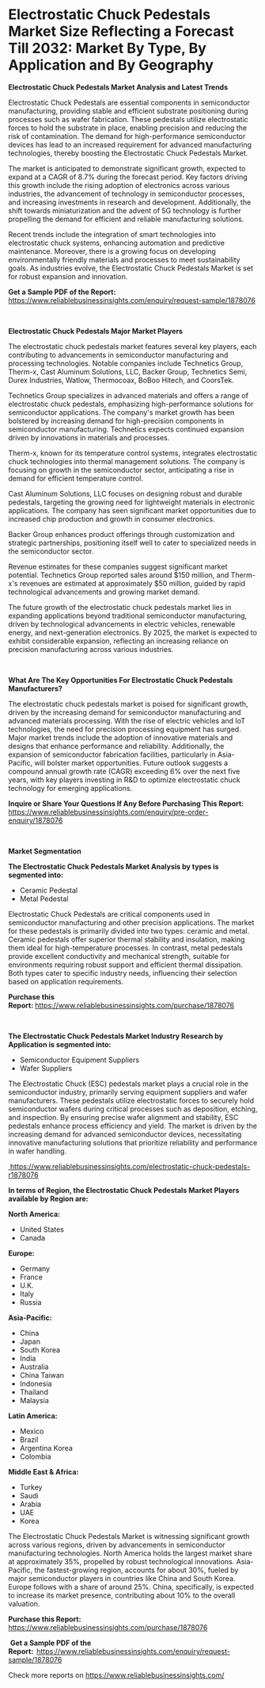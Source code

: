 <p><h1>Electrostatic Chuck Pedestals Market Size Reflecting a Forecast Till 2032: Market By Type, By Application and By Geography</h1></p><p><strong>Electrostatic Chuck Pedestals Market Analysis and Latest Trends</strong></p>
<p><p>Electrostatic Chuck Pedestals are essential components in semiconductor manufacturing, providing stable and efficient substrate positioning during processes such as wafer fabrication. These pedestals utilize electrostatic forces to hold the substrate in place, enabling precision and reducing the risk of contamination. The demand for high-performance semiconductor devices has lead to an increased requirement for advanced manufacturing technologies, thereby boosting the Electrostatic Chuck Pedestals Market.</p><p>The market is anticipated to demonstrate significant growth, expected to expand at a CAGR of 8.7% during the forecast period. Key factors driving this growth include the rising adoption of electronics across various industries, the advancement of technology in semiconductor processes, and increasing investments in research and development. Additionally, the shift towards miniaturization and the advent of 5G technology is further propelling the demand for efficient and reliable manufacturing solutions.</p><p>Recent trends include the integration of smart technologies into electrostatic chuck systems, enhancing automation and predictive maintenance. Moreover, there is a growing focus on developing environmentally friendly materials and processes to meet sustainability goals. As industries evolve, the Electrostatic Chuck Pedestals Market is set for robust expansion and innovation.</p></p>
<p><strong>Get a Sample PDF of the Report:&nbsp;</strong> <a href="https://www.reliablebusinessinsights.com/enquiry/request-sample/1878076?utm_campaign=1581&utm_medium=2&utm_source=Github&utm_content=ia&utm_term=23022025&utm_id=electrostatic-chuck-pedestals">https://www.reliablebusinessinsights.com/enquiry/request-sample/1878076</a></p>
<p>&nbsp;</p>
<p><strong>Electrostatic Chuck Pedestals Major Market Players</strong></p>
<p><p>The electrostatic chuck pedestals market features several key players, each contributing to advancements in semiconductor manufacturing and processing technologies. Notable companies include Technetics Group, Therm-x, Cast Aluminum Solutions, LLC, Backer Group, Technetics Semi, Durex Industries, Watlow, Thermocoax, BoBoo Hitech, and CoorsTek.</p><p>Technetics Group specializes in advanced materials and offers a range of electrostatic chuck pedestals, emphasizing high-performance solutions for semiconductor applications. The company's market growth has been bolstered by increasing demand for high-precision components in semiconductor manufacturing. Technetics expects continued expansion driven by innovations in materials and processes.</p><p>Therm-x, known for its temperature control systems, integrates electrostatic chuck technologies into thermal management solutions. The company is focusing on growth in the semiconductor sector, anticipating a rise in demand for efficient temperature control.</p><p>Cast Aluminum Solutions, LLC focuses on designing robust and durable pedestals, targeting the growing need for lightweight materials in electronic applications. The company has seen significant market opportunities due to increased chip production and growth in consumer electronics.</p><p>Backer Group enhances product offerings through customization and strategic partnerships, positioning itself well to cater to specialized needs in the semiconductor sector.</p><p>Revenue estimates for these companies suggest significant market potential. Technetics Group reported sales around $150 million, and Therm-x's revenues are estimated at approximately $50 million, guided by rapid technological advancements and growing market demand.</p><p>The future growth of the electrostatic chuck pedestals market lies in expanding applications beyond traditional semiconductor manufacturing, driven by technological advancements in electric vehicles, renewable energy, and next-generation electronics. By 2025, the market is expected to exhibit considerable expansion, reflecting an increasing reliance on precision manufacturing across various industries.</p></p>
<p>&nbsp;</p>
<p><strong>What Are The Key Opportunities For Electrostatic Chuck Pedestals Manufacturers?</strong></p>
<p><p>The electrostatic chuck pedestals market is poised for significant growth, driven by the increasing demand for semiconductor manufacturing and advanced materials processing. With the rise of electric vehicles and IoT technologies, the need for precision processing equipment has surged. Major market trends include the adoption of innovative materials and designs that enhance performance and reliability. Additionally, the expansion of semiconductor fabrication facilities, particularly in Asia-Pacific, will bolster market opportunities. Future outlook suggests a compound annual growth rate (CAGR) exceeding 6% over the next five years, with key players investing in R&D to optimize electrostatic chuck technology for emerging applications.</p></p>
<p><strong>Inquire or Share Your Questions If Any Before Purchasing This Report:</strong> <a href="https://www.reliablebusinessinsights.com/enquiry/pre-order-enquiry/1878076?utm_campaign=1581&utm_medium=2&utm_source=Github&utm_content=ia&utm_term=23022025&utm_id=electrostatic-chuck-pedestals">https://www.reliablebusinessinsights.com/enquiry/pre-order-enquiry/1878076</a></p>
<p>&nbsp;</p>
<p><strong>Market Segmentation</strong></p>
<p><strong>The Electrostatic Chuck Pedestals Market Analysis by types is segmented into:</strong></p>
<p><ul><li>Ceramic Pedestal</li><li>Metal Pedestal</li></ul></p>
<p><p>Electrostatic Chuck Pedestals are critical components used in semiconductor manufacturing and other precision applications. The market for these pedestals is primarily divided into two types: ceramic and metal. Ceramic pedestals offer superior thermal stability and insulation, making them ideal for high-temperature processes. In contrast, metal pedestals provide excellent conductivity and mechanical strength, suitable for environments requiring robust support and efficient thermal dissipation. Both types cater to specific industry needs, influencing their selection based on application requirements.</p></p>
<p><strong>Purchase this Report:&nbsp;</strong><a href="https://www.reliablebusinessinsights.com/purchase/1878076?utm_campaign=1581&utm_medium=2&utm_source=Github&utm_content=ia&utm_term=23022025&utm_id=electrostatic-chuck-pedestals">https://www.reliablebusinessinsights.com/purchase/1878076</a></p>
<p>&nbsp;</p>
<p><strong>The Electrostatic Chuck Pedestals Market Industry Research by Application is segmented into:</strong></p>
<p><ul><li>Semiconductor Equipment Suppliers</li><li>Wafer Suppliers</li></ul></p>
<p><p>The Electrostatic Chuck (ESC) pedestals market plays a crucial role in the semiconductor industry, primarily serving equipment suppliers and wafer manufacturers. These pedestals utilize electrostatic forces to securely hold semiconductor wafers during critical processes such as deposition, etching, and inspection. By ensuring precise wafer alignment and stability, ESC pedestals enhance process efficiency and yield. The market is driven by the increasing demand for advanced semiconductor devices, necessitating innovative manufacturing solutions that prioritize reliability and performance in wafer handling.</p></p>
<p><a href="https://www.reliablebusinessinsights.com/electrostatic-chuck-pedestals-r1878076?utm_campaign=1581&utm_medium=2&utm_source=Github&utm_content=ia&utm_term=23022025&utm_id=electrostatic-chuck-pedestals">&nbsp;https://www.reliablebusinessinsights.com/electrostatic-chuck-pedestals-r1878076</a></p>
<p><strong>In terms of Region, the Electrostatic Chuck Pedestals Market Players available by Region are:</strong></p>
<p>
    <p> <strong> North America: </strong>
        <ul>
            <li>United States</li>
            <li>Canada</li>
        </ul>
        </p> 
    <p> <strong> Europe: </strong>
        <ul>
            <li>Germany</li>
            <li>France</li>
            <li>U.K.</li>
            <li>Italy</li>
            <li>Russia</li>
        </ul>
        </p> 
    <p> <strong> Asia-Pacific: </strong>
        <ul>
            <li>China</li>
            <li>Japan</li>
            <li>South Korea</li>
            <li>India</li>
            <li>Australia</li>
            <li>China Taiwan</li>
            <li>Indonesia</li>
            <li>Thailand</li>
            <li>Malaysia</li>
        </ul>
        </p> 
    <p> <strong> Latin America: </strong>
        <ul>
            <li>Mexico</li>
            <li>Brazil</li>
            <li>Argentina Korea</li>
            <li>Colombia</li>
        </ul>
        </p> 
    <p> <strong> Middle East & Africa: </strong>
        <ul>
            <li>Turkey</li>
            <li>Saudi</li>
            <li>Arabia</li>
            <li>UAE</li>
            <li>Korea</li>
        </ul>
    </p>
    </p>
<p><p>The Electrostatic Chuck Pedestals Market is witnessing significant growth across various regions, driven by advancements in semiconductor manufacturing technologies. North America holds the largest market share at approximately 35%, propelled by robust technological innovations. Asia-Pacific, the fastest-growing region, accounts for about 30%, fueled by major semiconductor players in countries like China and South Korea. Europe follows with a share of around 25%. China, specifically, is expected to increase its market presence, contributing about 10% to the overall valuation.</p></p>
<p><strong>Purchase this Report: </strong><a href="https://www.reliablebusinessinsights.com/purchase/1878076?utm_campaign=1581&utm_medium=2&utm_source=Github&utm_content=ia&utm_term=23022025&utm_id=electrostatic-chuck-pedestals">https://www.reliablebusinessinsights.com/purchase/1878076</a></p>
<p>&nbsp;<strong>Get a Sample PDF of the Report:&nbsp;&nbsp;</strong><a href="https://www.reliablebusinessinsights.com/enquiry/request-sample/1878076?utm_campaign=1581&utm_medium=2&utm_source=Github&utm_content=ia&utm_term=23022025&utm_id=electrostatic-chuck-pedestals">https://www.reliablebusinessinsights.com/enquiry/request-sample/1878076</a></p>
<p><strong></strong></p>
<p>Check more reports on <a href="https://www.reliablebusinessinsights.com/?utm_campaign=1581&utm_medium=2&utm_source=Github&utm_content=ia&utm_term=23022025&utm_id=electrostatic-chuck-pedestals">https://www.reliablebusinessinsights.com/</a></p>